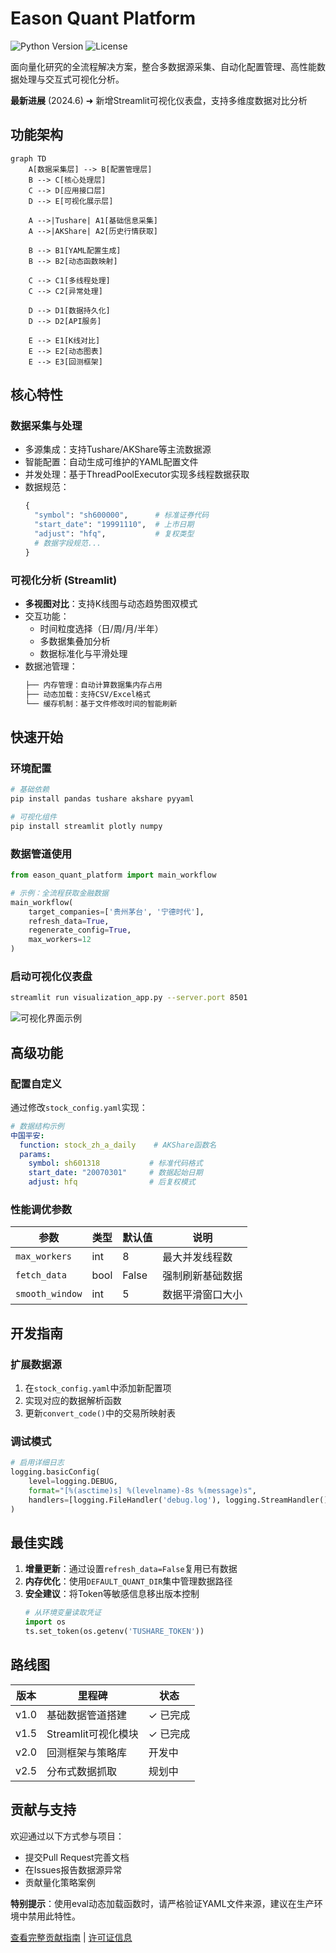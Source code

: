 # Eason Quant Platform

![Python Version](https://img.shields.io/badge/python-3.8%2B-blue)
![License](https://img.shields.io/badge/license-MIT-green)

面向量化研究的全流程解决方案，整合多数据源采集、自动化配置管理、高性能数据处理与交互式可视化分析。

**最新进展** (2024.6) ➜ 新增Streamlit可视化仪表盘，支持多维度数据对比分析

## 功能架构

```mermaid
graph TD
    A[数据采集层] --> B[配置管理层]
    B --> C[核心处理层]
    C --> D[应用接口层]
    D --> E[可视化展示层]
    
    A -->|Tushare| A1[基础信息采集]
    A -->|AKShare| A2[历史行情获取]
    
    B --> B1[YAML配置生成]
    B --> B2[动态函数映射]
    
    C --> C1[多线程处理]
    C --> C2[异常处理]
    
    D --> D1[数据持久化]
    D --> D2[API服务]
    
    E --> E1[K线对比]
    E --> E2[动态图表]
    E --> E3[回测框架]
  ```
## 核心特性

### 数据采集与处理
- 多源集成：支持Tushare/AKShare等主流数据源
- 智能配置：自动生成可维护的YAML配置文件
- 并发处理：基于ThreadPoolExecutor实现多线程数据获取
- 数据规范：
  ```python
  {
    "symbol": "sh600000",      # 标准证券代码
    "start_date": "19991110",  # 上市日期
    "adjust": "hfq",           # 复权类型
    # 数据字段规范...
  }
  ```

### 可视化分析 (Streamlit)
- **多视图对比**：支持K线图与动态趋势图双模式
- 交互功能：
  - 时间粒度选择（日/周/月/半年）
  - 多数据集叠加分析
  - 数据标准化与平滑处理
- 数据池管理：
  ```bash
  ├── 内存管理：自动计算数据集内存占用
  ├── 动态加载：支持CSV/Excel格式
  └── 缓存机制：基于文件修改时间的智能刷新
  ```

## 快速开始

### 环境配置
```bash
# 基础依赖
pip install pandas tushare akshare pyyaml

# 可视化组件
pip install streamlit plotly numpy
```

### 数据管道使用
```python
from eason_quant_platform import main_workflow

# 示例：全流程获取金融数据
main_workflow(
    target_companies=['贵州茅台', '宁德时代'],
    refresh_data=True,
    regenerate_config=True,
    max_workers=12
)
```

### 启动可视化仪表盘
```bash
streamlit run visualization_app.py --server.port 8501
```
![可视化界面示例](https://via.placeholder.com/800x400?text=K线对比+动态趋势分析)

## 高级功能

### 配置自定义
通过修改`stock_config.yaml`实现：
```yaml
# 数据结构示例
中国平安:
  function: stock_zh_a_daily    # AKShare函数名
  params:
    symbol: sh601318           # 标准代码格式
    start_date: "20070301"     # 数据起始日期
    adjust: hfq                # 后复权模式
```

### 性能调优参数
| 参数            | 类型   | 默认值 | 说明                     |
|-----------------|--------|--------|--------------------------|
| `max_workers`   | int    | 8      | 最大并发线程数           |
| `fetch_data`    | bool   | False  | 强制刷新基础数据         |
| `smooth_window` | int    | 5      | 数据平滑窗口大小         |

## 开发指南

### 扩展数据源
1. 在`stock_config.yaml`中添加新配置项
2. 实现对应的数据解析函数
3. 更新`convert_code()`中的交易所映射表

### 调试模式
```python
# 启用详细日志
logging.basicConfig(
    level=logging.DEBUG,
    format="[%(asctime)s] %(levelname)-8s %(message)s",
    handlers=[logging.FileHandler('debug.log'), logging.StreamHandler()]
)
```

## 最佳实践

1. **增量更新**：通过设置`refresh_data=False`复用已有数据
2. **内存优化**：使用`DEFAULT_QUANT_DIR`集中管理数据路径
3. **安全建议**：将Token等敏感信息移出版本控制
   ```python
   # 从环境变量读取凭证
   import os
   ts.set_token(os.getenv('TUSHARE_TOKEN'))
   ```

## 路线图

| 版本    | 里程碑                          | 状态    |
|---------|---------------------------------|---------|
| v1.0    | 基础数据管道搭建                | ✓ 已完成|
| v1.5    | Streamlit可视化模块             | ✓ 已完成|
| v2.0    | 回测框架与策略库                | 开发中  |
| v2.5    | 分布式数据抓取                  | 规划中  |

## 贡献与支持

欢迎通过以下方式参与项目：
- 提交Pull Request完善文档
- 在Issues报告数据源异常
- 贡献量化策略案例

**特别提示**：使用eval动态加载函数时，请严格验证YAML文件来源，建议在生产环境中禁用此特性。

[查看完整贡献指南](CONTRIBUTING.md) | [许可证信息](LICENSE)
```
